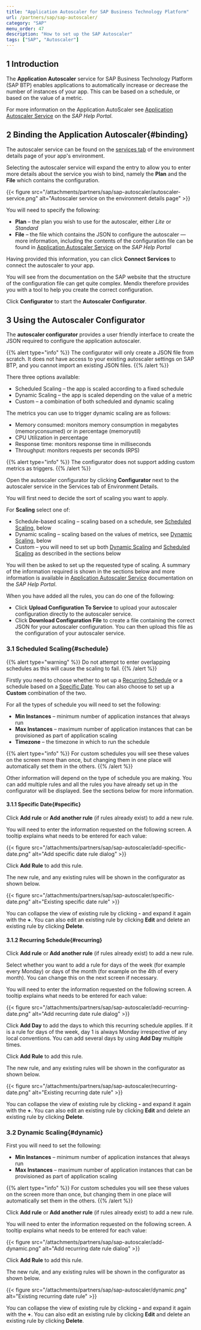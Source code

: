 ```yaml
---
title: "Application Autoscaler for SAP Business Technology Platform"
url: /partners/sap/sap-autoscaler/
category: "SAP"
menu_order: 47
description: "How to set up the SAP Autoscaler"
tags: ["SAP", "Autoscaler"]
---
```


## 1 Introduction

The **Application Autoscaler** service for SAP Business Technology Platform (SAP BTP) enables applications to automatically increase or decrease the number of instances of your app. This can be based on a schedule, or based on the value of a metric.

For more information on the Application AutoScaler see [Application Autoscaler Service](https://help.sap.com/viewer/7472b7d13d5d4862b2b06a730a2df086/Cloud/en-US/4ad999a0be664160a08514ba4ce6430c.html) on the *SAP Help Portal*.

## 2 Binding the Application Autoscaler{#binding}

The autoscaler service can be found on the [services tab](/developerportal/deploy/sap-cloud-platform/#binding-services) of the environment details page of your app's environment.

Selecting the autoscaler service will expand the entry to allow you to enter more details about the service you wish to bind, namely the **Plan** and the **File** which contains the configuration.

{{< figure src="/attachments/partners/sap/sap-autoscaler/autoscaler-service.png" alt="Autoscaler service on the environment details page" >}}

You will need to specify the following:

* **Plan** – the plan you wish to use for the autoscaler, either *Lite* or *Standard*
* **File** – the file which contains the JSON to configure the autoscaler — more information, including the contents of the configuration file can be found in [Application Autoscaler Service](https://help.sap.com/viewer/7472b7d13d5d4862b2b06a730a2df086/Cloud/en-US/4ad999a0be664160a08514ba4ce6430c.html) on the *SAP Help Portal*

Having provided this information, you can click **Connect Services** to connect the autoscaler to your app.

You will see from the documentation on the SAP website that the structure of the configuration file can get quite complex. Mendix therefore provides you with a tool to help you create the correct configuration.

Click **Configurator** to start the **Autoscaler Configurator**.

## 3 Using the Autoscaler Configurator

The **autoscaler configurator** provides a user friendly interface to create the JSON required to configure the application autoscaler.

{{% alert type="info" %}}
The configurator will only create a JSON file from scratch. It does not have access to your existing autoscaler settings on SAP BTP, and you cannot import an existing JSON files.
{{% /alert %}}

There three options available:

* Scheduled Scaling – the app is scaled according to a fixed schedule
* Dynamic Scaling – the app is scaled depending on the value of a metric
* Custom – a combination of both scheduled and dynamic scaling

The metrics you can use to trigger dynamic scaling are as follows:

* Memory consumed: monitors memory consumption in megabytes (memoryconsumed) or in percentage (memoryutil)
* CPU Utilization in percentage
* Response time: monitors response time in milliseconds
* Throughput: monitors requests per seconds (RPS)

{{% alert type="info" %}}
The configurator does not support adding custom metrics as triggers.
{{% /alert %}}

Open the autoscaler configurator by clicking **Configurator** next to the autoscaler service in the Services tab of Environment Details.

You will first need to decide the sort of scaling you want to apply.

For **Scaling** select one of:

* Schedule-based scaling – scaling based on a schedule, see [Scheduled Scaling](#schedule), below
* Dynamic scaling – scaling based on the values of metrics, see [Dynamic Scaling](#dynamic), below
* Custom – you will need to set up both [Dynamic Scaling](#dynamic) and [Scheduled Scaling](#schedule) as described in the sections below

You will then be asked to set up the requested type of scaling. A summary of the information required is shown in the sections below and more information is available in [Application Autoscaler Service](https://help.sap.com/viewer/7472b7d13d5d4862b2b06a730a2df086/Cloud/en-US/4ad999a0be664160a08514ba4ce6430c.html) documentation on the *SAP Help Portal*.

When you have added all the rules, you can do one of the following:

* Click **Upload Configuration To Service** to upload your autoscaler configuration directly to the autoscaler service.
* Click **Download Configuration File** to create a file containing the correct JSON for your autoscaler configuration. You can then upload this file as the configuration of your autoscaler service.

### 3.1 Scheduled Scaling{#schedule}

{{% alert type="warning" %}}
Do not attempt to enter overlapping schedules as this will cause the scaling to fail.
{{% /alert %}}

Firstly you need to choose whether to set up a [Recurring Schedule](#recurring) or a schedule based on a [Specific Date](#specific). You can also choose to set up a **Custom** combination of the two.

For all the types of schedule you will need to set the following:

* **Min Instances** – minimum number of application instances that always run
* **Max Instances** – maximum number of application instances that can be provisioned as part of application scaling
* **Timezone** – the timezone in which to run the schedule

{{% alert type="info" %}}
For custom schedules you will see these values on the screen more than once, but changing them in one place will automatically set them in the others.
{{% /alert %}}

Other information will depend on the type of schedule you are making. You can add multiple rules and all the rules you have already set up in the configurator will be displayed. See the sections below for more information.

#### 3.1.1 Specific Date{#specific}

Click **Add rule** or **Add another rule** (if rules already exist) to add a new rule.

You will need to enter the information requested on the following screen. A tooltip explains what needs to be entered for each value:

{{< figure src="/attachments/partners/sap/sap-autoscaler/add-specific-date.png" alt="Add specific date rule dialog" >}}

Click **Add Rule** to add this rule.

The new rule, and any existing rules will be shown in the configurator as shown below.

{{< figure src="/attachments/partners/sap/sap-autoscaler/specific-date.png" alt="Existing specific date rule" >}}

You can collapse the view of existing rule by clicking **-** and expand it again with the **+**.
You can also edit an existing rule by clicking **Edit** and delete an existing rule by clicking **Delete**.

#### 3.1.2 Recurring Schedule{#recurring}

Click **Add rule** or **Add another rule** (if rules already exist) to add a new rule.

Select whether you want to add a rule for days of the week (for example every Monday) or days of the month (for example on the 4th of every month). You can change this on the next screen if necessary.

You will need to enter the information requested on the following screen. A tooltip explains what needs to be entered for each value:

{{< figure src="/attachments/partners/sap/sap-autoscaler/add-recurring-date.png" alt="Add recurring date rule dialog" >}}

Click **Add Day** to add the days to which this recurring schedule applies. If it is a rule for days of the week, day 1 is always Monday irrespective of any local conventions. You can add several days by using **Add Day** multiple times.

Click **Add Rule** to add this rule.

The new rule, and any existing rules will be shown in the configurator as shown below.

{{< figure src="/attachments/partners/sap/sap-autoscaler/recurring-date.png" alt="Existing recurring date rule" >}}

You can collapse the view of existing rule by clicking **-** and expand it again with the **+**.
You can also edit an existing rule by clicking **Edit** and delete an existing rule by clicking **Delete**.

### 3.2 Dynamic Scaling{#dynamic}

First you will need to set the following:

* **Min Instances** – minimum number of application instances that always run
* **Max Instances** – maximum number of application instances that can be provisioned as part of application scaling

{{% alert type="info" %}}
For custom schedules you will see these values on the screen more than once, but changing them in one place will automatically set them in the others.
{{% /alert %}}

Click **Add rule** or **Add another rule** (if rules already exist) to add a new rule.

You will need to enter the information requested on the following screen. A tooltip explains what needs to be entered for each value:

{{< figure src="/attachments/partners/sap/sap-autoscaler/add-dynamic.png" alt="Add recurring date rule dialog" >}}

Click **Add Rule** to add this rule.

The new rule, and any existing rules will be shown in the configurator as shown below.

{{< figure src="/attachments/partners/sap/sap-autoscaler/dynamic.png" alt="Existing recurring date rule" >}}

You can collapse the view of existing rule by clicking **-** and expand it again with the **+**.
You can also edit an existing rule by clicking **Edit** and delete an existing rule by clicking **Delete**.

